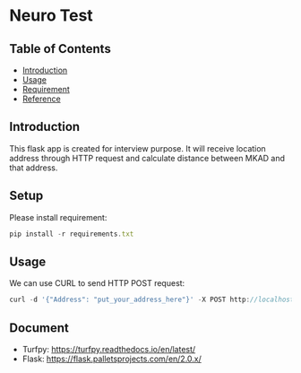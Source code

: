 Neuro Test
=====================================

Table of Contents
-----------------

* [Introduction](#introduction)
* [Usage](#usage)
* [Requirement](#Requirement)
* [Reference](#reference)


Introduction
-----------------
This flask app is created for interview purpose.
It will receive location address through HTTP request and calculate distance between MKAD and that address.

Setup
-----------------
Please install requirement: <br />
```javascript
pip install -r requirements.txt
```

Usage
-----------------
We can use CURL to send HTTP POST request:<br />
```javascript
curl -d '{"Address": "put_your_address_here"}' -X POST http://localhost:5000/distance
```

Document
-----------------
- Turfpy:
	https://turfpy.readthedocs.io/en/latest/
- Flask:
	https://flask.palletsprojects.com/en/2.0.x/
